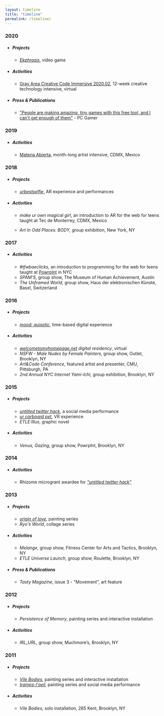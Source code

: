 ```yaml
---
layout: timeline
title: "timeline"
permalink: /timeline/
---
```


### 2020

- ##### Projects

  - *[Ekphrasis](/projects/ekphrasis/)*, video game
  
- ##### Activities

  - [Gray Area Creative Code Immersive 2020.02](https://grayarea.org/learn/immersive/), 12-week creative technology intensive, virtual

- ##### Press & Publications

  - ["People are making amazing, tiny games with this free tool, and I can't get enough of them"](https://www.pcgamer.com/people-are-making-amazing-tiny-games-with-this-free-tool-and-i-cant-get-enough-of-them/) - PC Gamer
  
    

### 2019

- ##### Activities

  - [Materia Abierta](https://materiaabierta.com/), month-long artist intensive, CDMX, Mexico
  


### 2018

- ##### Projects

  - [*urbestselfie*](/projects/urbestselfie/), AR experience and performances
  
- ##### Activities

  - *make ur own magical girl*, an introduction to AR for the web for teens taught at Tec de Monterrey, CDMX, Mexico

  - *Art In Odd Places: BODY,* group exhibition, New York, NY

    


### 2017

- ##### Activities

  - *#tfwbaeclicks,* an introduction to programming for the web for teens taught at [Powrplnt](https://www.powrplnt.org/) in NYC
  - *SPAM'S*, group show, The Museum of Human Achievement, Austin
  - *The Unframed World,* group show, Haus der elektronischen Künste, Basel, Switzerland

  


### 2016

- ##### Projects

  - [*mood: quixotic*](/projects/mood-quixotic/), time-based digital experience
  
- ##### Activities

  - *[welcometomyhomepage.net](https://www.welcometomyhomepage.net/) digital residency*, virtual
  - *NSFW - Male Nudes by Female Painters*, group show, Outlet, Brooklyn, NY
  - *Art&Code Conference*, featured artist and presenter, CMU, Pittsburgh, PA
  - *2nd Annual NYC Internet Yami-Ichi,* group exhibition, Brooklyn, NY

  


### 2015

- ##### Projects

  - [*untitled twitter hack*](/projects/twitter/), a social media performance
  - [*ur carboard pet*](/projects/urcardboardpet/), VR experience
  - *ETLE:Illus*, graphic novel

- ##### Activities

  - *Venus, Gazing*, group show, Powrplnt, Brooklyn, NY

  

### 2014

- ##### Activities

  - Rhizome microgrant awardee for [*“untitled twitter hack”*](/projects/twitter/)

    

  

### 2013

- ##### Projects

  - [*origin of love*](/projects/origin/), painting series
  - *Ryo's World*, collage series

- ##### Activities

  - *Melange*, group show, Fitness Center for Arts and Tactics, Brooklyn, NY
  - *ETLE Universe Launch*, group show, Roulette, Brooklyn, NY

- ##### Press & Publications

  - *Tasty Magazine*, issue 3 - "Movement", art feature
  
    
  
### 2012

- ##### Projects

  - *Persistence of Memory*, painting series and interactive installation

    

- ##### Activities

  - *IRL_URL*, group show, Muchmore’s, Brooklyn, NY
  

### 2011

- ##### Projects

  - [*Vile Bodies*](/projects/vile-bodies/), painting series and interactive installation
  - [*tramps-l'oeil*](/projects/tramps/), painting series and social media performance

- ##### Activities

  - *Vile Bodies*, solo installation, 285 Kent, Brooklyn, NY

    
